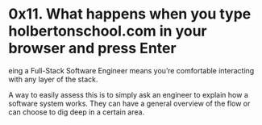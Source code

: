 # 0x11. What happens when you type holbertonschool.com in your browser and press Enter
eing a Full-Stack Software Engineer means you’re comfortable interacting with any layer of the stack.

A way to easily assess this is to simply ask an engineer to explain how a software system works. They can have a general overview of the flow or can choose to dig deep in a certain area.


